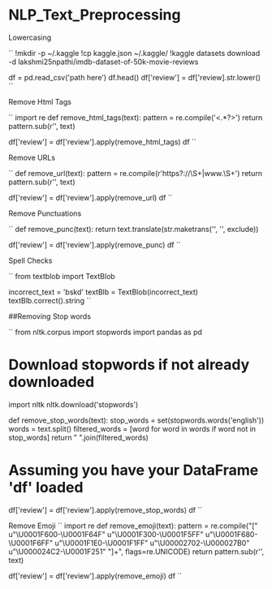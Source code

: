 # NLP_Text_Preprocessing

Lowercasing


``
!mkdir -p ~/.kaggle
!cp kaggle.json ~/.kaggle/
!kaggle datasets download -d lakshmi25npathi/imdb-dataset-of-50k-movie-reviews

df = pd.read_csv('path here')
df.head()
df['review'] = df['review].str.lower()
``

Remove Html Tags

``
import re
def remove_html_tags(text):
  pattern = re.compile('<.*?>')
  return pattern.sub(r'', text)

df['review'] = df['review'].apply(remove_html_tags)
df
``

Remove URLs

``
def remove_url(text):
  pattern = re.compile(r'https?://\S+|www\.\S+')
  return pattern.sub(r'', text)

df['review'] = df['review'].apply(remove_url)
df
``

Remove Punctuations

``
def remove_punc(text):
  return text.translate(str.maketrans('', '', exclude))

df['review'] = df['review'].apply(remove_punc)
df
``

Spell Checks

``
from textblob import TextBlob

incorrect_text = 'bskd'
textBlb = TextBlob(incorrect_text)
textBlb.correct().string
``

##Removing Stop words

``
from nltk.corpus import stopwords
import pandas as pd

# Download stopwords if not already downloaded
import nltk
nltk.download('stopwords')

def remove_stop_words(text):
    stop_words = set(stopwords.words('english'))
    words = text.split()
    filtered_words = [word for word in words if word not in stop_words]
    return " ".join(filtered_words)

# Assuming you have your DataFrame 'df' loaded

df['review'] = df['review'].apply(remove_stop_words)
df
``

Remove Emoji
``
import re
def remove_emoji(text):
  pattern = re.compile("["
                       u"\U0001F600-\U0001F64F"
                       u"\U0001F300-\U0001F5FF"
                       u"\U0001F680-\U0001F6FF"
                       u"\U0001F1E0-\U0001F1FF"
                       u"\U00002702-\U000027B0"
                       u"\U000024C2-\U0001F251"
                       "]+", flags=re.UNICODE)
  return pattern.sub(r'', text)

df['review'] = df['review'].apply(remove_emoji)
df
``

